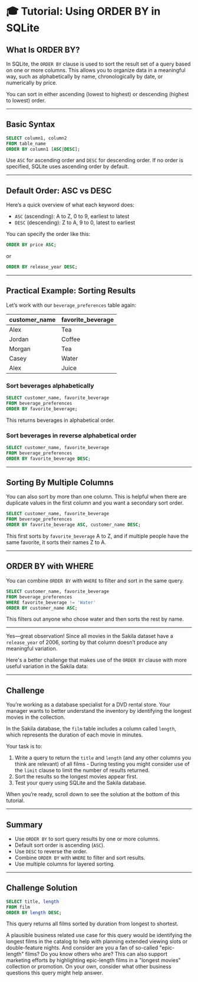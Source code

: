 # 🎓 Tutorial: Using ORDER BY in SQLite

## What Is ORDER BY?

In SQLite, the `ORDER BY` clause is used to sort the result set of a query based on one or more columns. This allows you to organize data in a meaningful way, such as alphabetically by name, chronologically by date, or numerically by price.

You can sort in either ascending (lowest to highest) or descending (highest to lowest) order.

---

## Basic Syntax

```sql
SELECT column1, column2
FROM table_name
ORDER BY column1 [ASC|DESC];
```

Use `ASC` for ascending order and `DESC` for descending order. If no order is specified, SQLite uses ascending order by default.

---

## Default Order: ASC vs DESC

Here’s a quick overview of what each keyword does:

* `ASC` (ascending): A to Z, 0 to 9, earliest to latest
* `DESC` (descending): Z to A, 9 to 0, latest to earliest

You can specify the order like this:

```sql
ORDER BY price ASC;
```

or

```sql
ORDER BY release_year DESC;
```

---

## Practical Example: Sorting Results

Let’s work with our `beverage_preferences` table again:

| customer\_name | favorite\_beverage |
| -------------- | ------------------ |
| Alex           | Tea                |
| Jordan         | Coffee             |
| Morgan         | Tea                |
| Casey          | Water              |
| Alex           | Juice              |

### Sort beverages alphabetically

```sql
SELECT customer_name, favorite_beverage
FROM beverage_preferences
ORDER BY favorite_beverage;
```

This returns beverages in alphabetical order.

### Sort beverages in reverse alphabetical order

```sql
SELECT customer_name, favorite_beverage
FROM beverage_preferences
ORDER BY favorite_beverage DESC;
```

---

## Sorting By Multiple Columns

You can also sort by more than one column. This is helpful when there are duplicate values in the first column and you want a secondary sort order.

```sql
SELECT customer_name, favorite_beverage
FROM beverage_preferences
ORDER BY favorite_beverage ASC, customer_name DESC;
```

This first sorts by `favorite_beverage` A to Z, and if multiple people have the same favorite, it sorts their names Z to A.

---

## ORDER BY with WHERE

You can combine `ORDER BY` with `WHERE` to filter and sort in the same query.

```sql
SELECT customer_name, favorite_beverage
FROM beverage_preferences
WHERE favorite_beverage != 'Water'
ORDER BY customer_name ASC;
```

This filters out anyone who chose water and then sorts the rest by name.

---

Yes—great observation! Since all movies in the Sakila dataset have a `release_year` of 2006, sorting by that column doesn’t produce any meaningful variation.

Here's a better challenge that makes use of the `ORDER BY` clause with more useful variation in the Sakila data:

---

##  Challenge

You’re working as a database specialist for a DVD rental store. Your manager wants to better understand the inventory by identifying the longest movies in the collection.

In the Sakila database, the `film` table includes a column called `length`, which represents the duration of each movie in minutes.

Your task is to:

1. Write a query to return the `title` and `length` (and any other columns you think are relevant) of all films - During testing you might consider use of the `limit` clause to limit the number of results returned.
2. Sort the results so the longest movies appear first.
3. Test your query using SQLite and the Sakila database.

When you’re ready, scroll down to see the solution at the bottom of this tutorial.

---

## Summary

* Use `ORDER BY` to sort query results by one or more columns.
* Default sort order is ascending (`ASC`).
* Use `DESC` to reverse the order.
* Combine `ORDER BY` with `WHERE` to filter and sort results.
* Use multiple columns for layered sorting.

---

## Challenge Solution

```sql
SELECT title, length
FROM film
ORDER BY length DESC;
```

This query returns all films sorted by duration from longest to shortest.

A plausible business related use case for this query would be identifying the longest films in the catalog to help with planning extended viewing slots or double-feature nights. And consider are you a fan of so-called "epic-length" films? Do you know others who are? This can also support marketing efforts by highlighting epic-length films in a "longest movies" collection or promotion. On your own, consider what other business questions this query might help answer.
